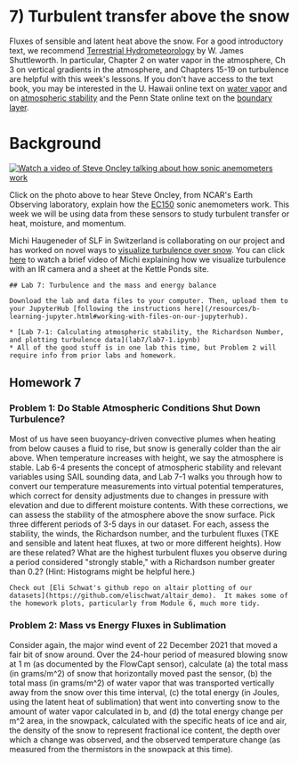 # 7) Turbulent transfer above the snow
Fluxes of sensible and latent heat above the snow.  For a good introductory text, we recommend [Terrestrial Hydrometeorology](https://bcs.wiley.com/he-bcs/Books?action=index&bcsId=6961&itemId=0470659378) by W. James Shuttleworth.  In particular, Chapter 2 on water vapor in the atmosphere, Ch 3 on vertical gradients in the atmosphere, and Chapters 15-19 on turbulence are helpful with this week's lessons.  If you don't have access to the text book, you may be interested in the U. Hawaii online text on [water vapor](http://pressbooks-dev.oer.hawaii.edu/atmo/chapter/chapter-4-water-vapor/) and on [atmospheric stability](http://pressbooks-dev.oer.hawaii.edu/atmo/chapter/chapter-5-atmospheric-stability/) and the Penn State online text on the [boundary layer](https://www.e-education.psu.edu/meteo300/node/697). 



# Background
[![Watch a video of Steve Oncley talking about how sonic anemometers work](https://img.youtube.com/vi/2kUJari_PpM/0.jpg)](https://www.youtube.com/watch?v=2kUJari_PpM)

Click on the photo above to hear Steve Oncley, from NCAR's Earth Observing laboratory, explain how the [EC150](https://www.campbellsci.com/ec150) sonic anemometers work.  This week we will be using data from these sensors to study turbulent transfer or heat, moisture, and momentum.

Michi Haugeneder of SLF in Switzerland is collaborating on our project and has worked on novel ways to [visualize turbulence over snow](https://link.springer.com/article/10.1007/s10546-022-00752-3).  You can click [here](https://www.youtube.com/watch?v=pEcRLSMFXcw) to watch a brief video of Michi explaining how we visualize turbulence with an IR camera and a sheet at the Kettle Ponds site.

```note
## Lab 7: Turbulence and the mass and energy balance

Download the lab and data files to your computer. Then, upload them to your JupyterHub [following the instructions here](/resources/b-learning-jupyter.html#working-with-files-on-our-jupyterhub).

* [Lab 7-1: Calculating atmospheric stability, the Richardson Number, and plotting turbulence data](lab7/lab7-1.ipynb) 
* All of the good stuff is in one lab this time, but Problem 2 will require info from prior labs and homework.

```

## Homework 7

### Problem 1: Do Stable Atmospheric Conditions Shut Down Turbulence?   
Most of us have seen buoyancy-driven convective plumes when heating from below causes a fluid to rise, but snow is generally colder than the air above.  When temperature increases with height, we say the atmosphere is stable. Lab 6-4 presents the concept of atmospheric stability and relevant variables using SAIL sounding data, and Lab 7-1 walks you through how to convert our temperature measurements into virtual potential temperatures, which correct for density adjustments due to changes in pressure with elevation and due to different moisture contents.  With these corrections, we can assess the stability of the atmosphere above the snow surface.  Pick three different periods of 3-5 days in our dataset.  For each, assess the stability, the winds, the Richardson number, and the turbulent fluxes (TKE and sensible and latent heat fluxes, at two or more different heights).  How are these related?  What are the highest turbulent fluxes you observe during a period considered "strongly stable," with a Richardson number greater than 0.2?  (Hint: Histograms might be helpful here.) 

 
 ```tip
Check out [Eli Schwat's github repo on altair plotting of our datasets](https://github.com/elischwat/altair_demo).  It makes some of the homework plots, particularly from Module 6, much more tidy.   
```

### Problem 2: Mass vs Energy Fluxes in Sublimation
Consider again, the major wind event of 22 December 2021 that moved a fair bit of snow around.  Over the 24-hour period of measured blowing snow at 1 m (as documented by the FlowCapt sensor), calculate (a) the total mass (in grams/m^2) of snow that horizontally moved past the sensor, (b) the total mass (in grams/m^2) of water vapor that was transported vertically away from the snow over this time interval, (c) the total energy (in Joules, using the latent heat of sublimation) that went into converting snow to the amount of water vapor calculated in b, and (d) the total energy change per m^2 area, in the snowpack, calculated with the specific heats of ice and air, the density of the snow to represent fractional ice content, the depth over which a change was observed, and the observed temperature change (as measured from the thermistors in the snowpack at this time).

